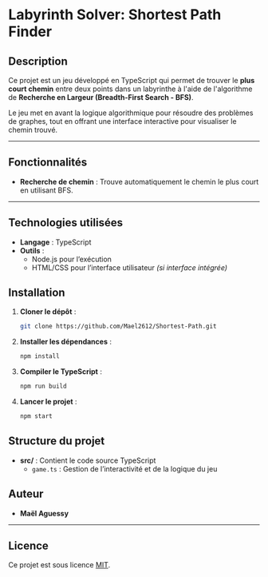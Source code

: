 # Labyrinth Solver: Shortest Path Finder  

## Description  
Ce projet est un jeu développé en TypeScript qui permet de trouver le **plus court chemin** entre deux points dans un labyrinthe à l'aide de l'algorithme de **Recherche en Largeur (Breadth-First Search - BFS)**.  

Le jeu met en avant la logique algorithmique pour résoudre des problèmes de graphes, tout en offrant une interface interactive pour visualiser le chemin trouvé.  

---

## Fonctionnalités  
- **Recherche de chemin** : Trouve automatiquement le chemin le plus court en utilisant BFS.  

---

## Technologies utilisées  
- **Langage** : TypeScript  
- **Outils** :  
  - Node.js pour l’exécution  
  - HTML/CSS pour l’interface utilisateur *(si interface intégrée)*  

## Installation  
1. **Cloner le dépôt** :  
   ```bash  
   git clone https://github.com/Mael2612/Shortest-Path.git
   ```  

2. **Installer les dépendances** :  
   ```bash  
   npm install  
   ```  

3. **Compiler le TypeScript** :  
   ```bash  
   npm run build  
   ```  

4. **Lancer le projet** :  
   ```bash  
   npm start  
   ```  

## Structure du projet  
- **src/** : Contient le code source TypeScript  
  - `game.ts` : Gestion de l’interactivité et de la logique du jeu  

## Auteur  
- **Maël Aguessy**  

---

## Licence  
Ce projet est sous licence [MIT](LICENSE).  
